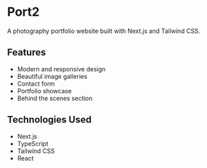 # Port2

A photography portfolio website built with Next.js and Tailwind CSS.

## Features

- Modern and responsive design
- Beautiful image galleries
- Contact form
- Portfolio showcase
- Behind the scenes section

## Technologies Used

- Next.js
- TypeScript
- Tailwind CSS
- React 